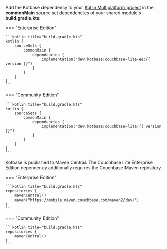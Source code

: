 Add the Kotbase dependency to your [Kotlin Multiplatform project](
https://kotlinlang.org/docs/multiplatform-mobile-getting-started.html) in the **commonMain** source set dependencies of
your shared module's **build.gradle.kts**:

=== "Enterprise Edition"

    ```kotlin title="build.gradle.kts"
    kotlin {
        sourceSets {
            commonMain {
                dependencies {
                    implementation("dev.kotbase:couchbase-lite-ee:{{ version }}")
                }
            }
        }
    }
    ```

=== "Community Edition"

    ```kotlin title="build.gradle.kts"
    kotlin {
        sourceSets {
            commonMain {
                dependencies {
                    implementation("dev.kotbase:couchbase-lite:{{ version }}")
                }
            }
        }
    }
    ```

Kotbase is published to Maven Central. The Couchbase Lite Enterprise Edition dependency additionally requires the
Couchbase Maven repository.

=== "Enterprise Edition"

    ```kotlin title="build.gradle.kts"
    repositories {
        mavenCentral()
        maven("https://mobile.maven.couchbase.com/maven2/dev/")
    }
    ```

=== "Community Edition"

    ```kotlin title="build.gradle.kts"
    repositories {
        mavenCentral()
    }
    ```
